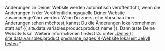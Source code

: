 Änderungen an Deiner Website werden automatisch veröffentlicht, wenn die Änderungen in der Veröffentlichungsquelle Deiner Website zusammengeführt werden. Wenn Du zuerst eine Vorschau Ihrer Änderungen sehen möchtest, kannst Du die Änderungen lokal vornehmen statt auf {{ site.data.variables.product.product_name }}. Dann teste Deine Website lokal. Weitere Informationen findest Du unter „[Deine {{ site.data.variables.product.prodname_pages }}-Website lokal mit Jekyll testen](/articles/testing-your-github-pages-site-locally-with-jekyll).“
